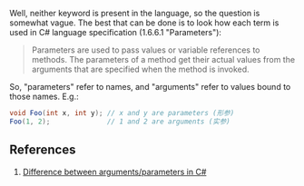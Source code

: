 Well, neither keyword is present in the language, so the question is somewhat vague. The best that can be done is to look how each term is used in C# language specification (1.6.6.1 "Parameters"):

> Parameters are used to pass values or variable references to methods. The parameters of a method get their actual values from the arguments that are specified when the method is invoked.

So, "parameters" refer to names, and "arguments" refer to values bound to those names. E.g.:

```C#
void Foo(int x, int y); // x and y are parameters (形参)
Foo(1, 2);              // 1 and 2 are arguments (实参)
```

## References
1. [Difference between arguments/parameters in C#](https://stackoverflow.com/questions/1663705/difference-between-arguments-parameters-in-c-sharp)